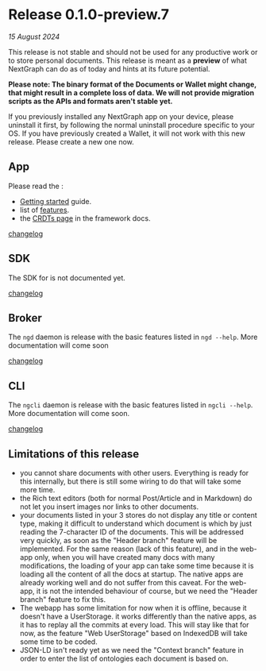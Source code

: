 # Release 0.1.0-preview.7

_15 August 2024_

This release is not stable and should not be used for any productive work or to store personal documents. This release is meant as a **preview** of what NextGraph can do as of today and hints at its future potential.

**Please note: The binary format of the Documents or Wallet might change, that might result in a complete loss of data. We will not provide migration scripts as the APIs and formats aren't stable yet.**

If you previously installed any NextGraph app on your device, please uninstall it first, by following the normal uninstall procedure specific to your OS. If you have previously created a Wallet, it will not work with this new release. Please create a new one now.

## App

Please read the :

-   [Getting started](https://docs.nextgraph.org/en/getting-started) guide.
-   list of [features](https://docs.nextgraph.org/en/features).
-   the [CRDTs page](https://docs.nextgraph.org/en/framework/crdts) in the framework docs.

[changelog](CHANGELOG.md#app-0-1-0-preview-7-2024-08-15)

## SDK

The SDK for is not documented yet.

[changelog](CHANGELOG.md#sdk-0-1-0-preview-6-2024-08-15)

## Broker

The `ngd` daemon is release with the basic features listed in `ngd --help`. More documentation will come soon

[changelog](CHANGELOG.md#broker-0-1-0-preview-7-2024-08-15)

## CLI

The `ngcli` daemon is release with the basic features listed in `ngcli --help`. More documentation will come soon.

[changelog](CHANGELOG.md#cli-0-1-0-preview-7-2024-08-15)

## Limitations of this release

-   you cannot share documents with other users. Everything is ready for this internally, but there is still some wiring to do that will take some more time.
-   the Rich text editors (both for normal Post/Article and in Markdown) do not let you insert images nor links to other documents.
-   your documents listed in your 3 stores do not display any title or content type, making it difficult to understand which document is which by just reading the 7-character ID of the documents. This will be addressed very quickly, as soon as the "Header branch" feature will be implemented. For the same reason (lack of this feature), and in the web-app only, when you will have created many docs with many modifications, the loading of your app can take some time because it is loading all the content of all the docs at startup. The native apps are already working well and do not suffer from this caveat. For the web-app, it is not the intended behaviour of course, but we need the "Header branch" feature to fix this.
-   The webapp has some limitation for now when it is offline, because it doesn't have a UserStorage. it works differently than the native apps, as it has to replay all the commits at every load. This will stay like that for now, as the feature "Web UserStorage" based on IndexedDB will take some time to be coded.
-   JSON-LD isn't ready yet as we need the "Context branch" feature in order to enter the list of ontologies each document is based on.
